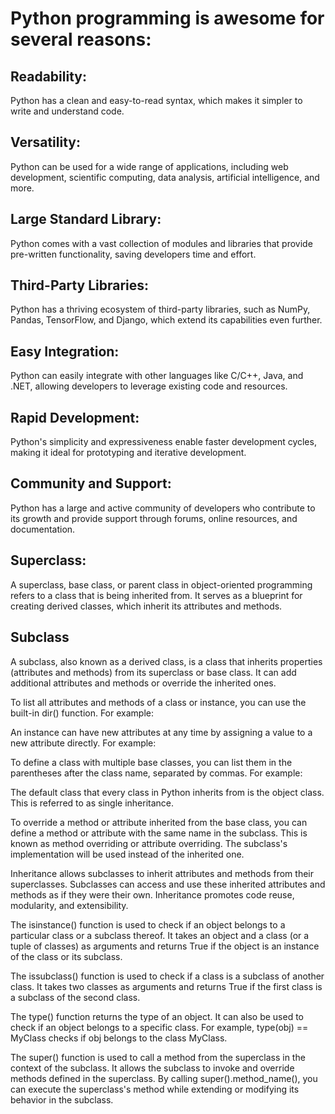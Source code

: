 # Python programming is awesome for several reasons:

## Readability: 

Python has a clean and easy-to-read syntax, which makes it simpler to write and understand code.

## Versatility: 

Python can be used for a wide range of applications, including web development, scientific computing, data analysis, artificial intelligence, and more.

## Large Standard Library: 

Python comes with a vast collection of modules and libraries that provide pre-written functionality, saving developers time and effort.

## Third-Party Libraries: 

Python has a thriving ecosystem of third-party libraries, such as NumPy, Pandas, TensorFlow, and Django, which extend its capabilities even further.

## Easy Integration: 

Python can easily integrate with other languages like C/C++, Java, and .NET, allowing developers to leverage existing code and resources.

## Rapid Development: 

Python's simplicity and expressiveness enable faster development cycles, making it ideal for prototyping and iterative development.

## Community and Support: 

Python has a large and active community of developers who contribute to its growth and provide support through forums, online resources, and documentation.

## Superclass:

A superclass, base class, or parent class in object-oriented programming refers to a class that is being inherited from. It serves as a blueprint for creating derived classes, which inherit its attributes and methods.

## Subclass

A subclass, also known as a derived class, is a class that inherits properties (attributes and methods) from its superclass or base class. It can add additional attributes and methods or override the inherited ones.

To list all attributes and methods of a class or instance, you can use the built-in dir() function. For example:

An instance can have new attributes at any time by assigning a value to a new attribute directly. For example:

To define a class with multiple base classes, you can list them in the parentheses after the class name, separated by commas. For example:

The default class that every class in Python inherits from is the object class. This is referred to as single inheritance.

To override a method or attribute inherited from the base class, you can define a method or attribute with the same name in the subclass. This is known as method overriding or attribute overriding. The subclass's implementation will be used instead of the inherited one.

Inheritance allows subclasses to inherit attributes and methods from their superclasses. Subclasses can access and use these inherited attributes and methods as if they were their own. Inheritance promotes code reuse, modularity, and extensibility.

The isinstance() function is used to check if an object belongs to a particular class or a subclass thereof. It takes an object and a class (or a tuple of classes) as arguments and returns True if the object is an instance of the class or its subclass.

The issubclass() function is used to check if a class is a subclass of another class. It takes two classes as arguments and returns True if the first class is a subclass of the second class.

The type() function returns the type of an object. It can also be used to check if an object belongs to a specific class. For example, type(obj) == MyClass checks if obj belongs to the class MyClass.

The super() function is used to call a method from the superclass in the context of the subclass. It allows the subclass to invoke and override methods defined in the superclass. By calling super().method_name(), you can execute the superclass's method while extending or modifying its behavior in the subclass.
